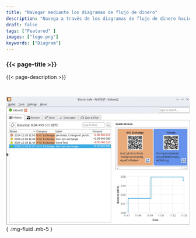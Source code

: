 ```yaml
---
title: "Navegar mediante los diagramas de flujo de dinero"
description: "Navega a través de los diagramas de flujo de dinero haciendo clic sencillo en los entradas o salidas de una transacción o PSBT"
draft: false
tags: ["Featured" ]
images: ["logo.png"]
keywords: ["Diagram"]
---
```


### {{< page-title >}} 
{{< page-description >}} 

<br>


![Setup Multisignature Wallet](https://raw.githubusercontent.com/andreasgriffin/bitcoin-safe/refs/heads/main/docs/explorer.gif)
{ .img-fluid .mb-5 }

